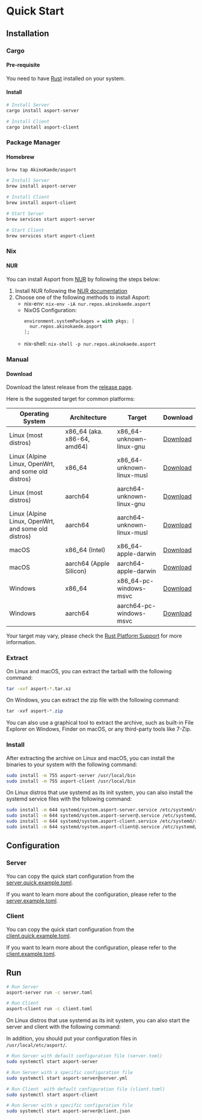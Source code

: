 # Quick Start

## Installation

### Cargo

#### Pre-requisite

You need to have [Rust](https://www.rust-lang.org/tools/install) installed on your system.

#### Install

```bash
# Install Server
cargo install asport-server

# Install Client
cargo install asport-client
```

### Package Manager

#### Homebrew

```bash
brew tap AkinoKaede/asport

# Install Server
brew install asport-server

# Install Client
brew install asport-client

# Start Server
brew services start asport-server

# Start Client
brew services start asport-client
```

### Nix

#### NUR

You can install Asport from [NUR](https://github.com/nix-community/NUR) by following the steps below:

1. Install NUR following the [NUR documentation](https://github.com/nix-community/NUR?tab=readme-ov-file#installation)
2. Choose one of the following methods to install Asport:
    - nix-env: `nix-env -iA nur.repos.akinokaede.asport`
    - NixOS Configuration: 
      ```nix
      environment.systemPackages = with pkgs; [
        nur.repos.akinokaede.asport
      ];
      ```
   - nix-shell: `nix-shell -p nur.repos.akinokaede.asport`

### Manual

#### Download

Download the latest release from the [release page](https://github.com/AkinoKaede/asport/releases).

Here is the suggested target for common platforms:

| Operating System                                    | Architecture                | Target                     | Download                                                                                                           |
|-----------------------------------------------------|-----------------------------|----------------------------|--------------------------------------------------------------------------------------------------------------------|
| Linux (most distros)                                | x86_64 (aka. x86-64, amd64) | x86_64-unknown-linux-gnu   | [Download](https://github.com/AkinoKaede/asport/releases/latest/download/asport-x86_64-unknown-linux-gnu.tar.xz)   |
| Linux (Alpine Linux, OpenWrt, and some old distros) | x86_64                      | x86_64-unknown-linux-musl  | [Download](https://github.com/AkinoKaede/asport/releases/latest/download/asport-x86_64-unknown-linux-musl.tar.xz)  |
| Linux (most distros)                                | aarch64                     | aarch64-unknown-linux-gnu  | [Download](https://github.com/AkinoKaede/asport/releases/latest/download/asport-aarch64-unknown-linux-gnu.tar.xz)  |
| Linux (Alpine Linux, OpenWrt, and some old distros) | aarch64                     | aarch64-unknown-linux-musl | [Download](https://github.com/AkinoKaede/asport/releases/latest/download/asport-aarch64-unknown-linux-musl.tar.xz) |
| macOS                                               | x86_64 (Intel)              | x86_64-apple-darwin        | [Download](https://github.com/AkinoKaede/asport/releases/latest/download/asport-x86_64-apple-darwin.tar.xz)        |
| macOS                                               | aarch64 (Apple Silicon)     | aarch64-apple-darwin       | [Download](https://github.com/AkinoKaede/asport/releases/latest/download/asport-aarch64-apple-darwin.tar.xz)       |
| Windows                                             | x86_64                      | x86_64-pc-windows-msvc     | [Download](https://github.com/AkinoKaede/asport/releases/latest/download/asport-x86_64-pc-windows-msvc.zip)        |
| Windows                                             | aarch64                     | aarch64-pc-windows-msvc    | [Download](https://github.com/AkinoKaede/asport/releases/latest/download/asport-aarch64-pc-windows-msvc.zip)       |

Your target may vary, please check
the [Rust Platform Support](https://doc.rust-lang.org/nightly/rustc/platform-support.html) for more information.

### Extract

On Linux and macOS, you can extract the tarball with the following command:

```bash
tar -xvf asport-*.tar.xz
```

On Windows, you can extract the zip file with the following command:

```powershell
tar -xvf asport-*.zip
```

You can also use a graphical tool to extract the archive, such as built-in File Explorer on Windows, Finder on
macOS, or any third-party tools like 7-Zip.

### Install

After extracting the archive on Linux and macOS, you can install the binaries to your system with the following command:

```bash
sudo install -m 755 asport-server /usr/local/bin
sudo install -m 755 asport-client /usr/local/bin
```

On Linux distros that use systemd as its init system, you can also install the systemd service files with the following
command:

```bash
sudo install -m 644 systemd/system.asport-server.service /etc/systemd/system/asport-server.service
sudo install -m 644 systemd/system.asport-server@.service /etc/systemd/system/asport-server@.service 
sudo install -m 644 systemd/system.asport-client.service /etc/systemd/system/asport-client.service
sudo install -m 644 systemd/system.asport-client@.service /etc/systemd/system/asport-client@.service
```

## Configuration

### Server

You can copy the quick start configuration from the [server.quick.example.toml](./server.quick.example.toml).

If you want to learn more about the configuration, please refer to the [server.example.toml](./server.example.toml).

### Client

You can copy the quick start configuration from the [client.quick.example.toml](./client.quick.example.toml).

If you want to learn more about the configuration, please refer to the [client.example.toml](./client.example.toml).

## Run

```bash
# Run Server
asport-server run -c server.toml

# Run Client
asport-client run -c client.toml
```

On Linux distros that use systemd as its init system, you can also start the server and client with the following
command:

In addition, you should put your configuration files in `/usr/local/etc/asport/`.

```bash
# Run Server with default configuration file (server.toml)
sudo systemctl start asport-server

# Run Server with a specific configuration file
sudo systemctl start asport-server@server.yml

# Run Client  with default configuration file (client.toml)
sudo systemctl start asport-client

# Run Server with a specific configuration file
sudo systemctl start asport-server@client.json
```